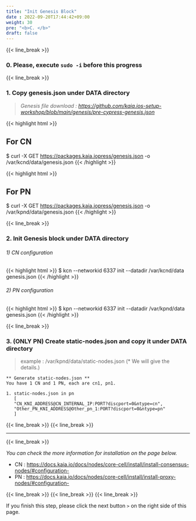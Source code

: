 ```yaml
---
title: "Init Genesis Block"
date : 2022-09-20T17:44:42+09:00
weight: 30
pre: "<b>C. </b>"
draft: false
---
```


{{< line_break >}}
### 0.  Please, execute `sudo -i` before this progress 
{{< line_break >}}
### 1. Copy genesis.json under DATA directory

> *Genesis file download : https://github.com/kaia.ios-setup-workshop/blob/main/genesis/pre-cypress-genesis.json*

{{< highlight html >}}
## For CN
$ curl -X GET https://packages.kaia.iopress/genesis.json -o /var/kcnd/data/genesis.json
{{< /highlight >}}

{{< highlight html >}}
## For PN
$ curl -X GET https://packages.kaia.iopress/genesis.json -o /var/kpnd/data/genesis.json
{{< /highlight >}}


{{< line_break >}}

### 2. Init Genesis block under DATA directory
###### 1) CN configuration
{{< highlight html >}}
$ kcn --networkid 6337 init --datadir /var/kcnd/data genesis.json
{{< /highlight >}}


###### 2) PN configuration
{{< highlight html >}}
$ kpn --networkid 6337 init --datadir /var/kpnd/data genesis.json
{{< /highlight >}}

{{< line_break >}}

### 3. (ONLY PN) Create static-nodes.json and copy it under DATA directory
> example : /var/kpnd/data/static-nodes.json (* We will give the details.)
```vim
** Generate static-nodes.json **
You have 1 CN and 1 PN, each are cn1, pn1.

1. static-nodes.json in pn
   [
   "CN_KNI_ADDRESS@CN_INTERNAL_IP:PORT?discport=0&ntype=cn",
   "Other_PN_KNI_ADDRESS@Other_pn_1:PORT?discport=0&ntype=pn"
   ]

```

{{< line_break >}}
{{< line_break >}}


---
{{< line_break >}}

*You can check the more information for installation on the page below.*
* CN : https://docs.kaia.io/docs/nodes/core-cell/install/install-consensus-nodes/#configuration-
* PN : https://docs.kaia.io/docs/nodes/core-cell/install/install-proxy-nodes/#configuration-

{{< line_break >}}
{{< line_break >}}
{{< line_break >}}

If you finish this step, please click the next button ```>``` on the right side of this page.
